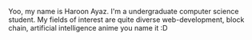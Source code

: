 Yoo, my name is Haroon Ayaz. I'm a undergraduate computer science student. 
My fields of interest are quite diverse web-development, block chain, artificial intelligence
anime you name it :D 
